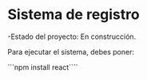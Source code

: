 <h1> Sistema de registro </h1>

-Estado del proyecto: En construcción. 

Para ejecutar el sistema, debes poner:

```npm install react````

